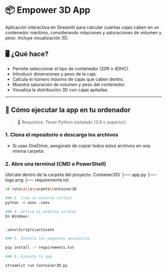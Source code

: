 # 📦 Empower 3D App

Aplicación interactiva en Streamlit para calcular cuántas cajas caben en un contenedor marítimo, considerando rotaciones y saturaciones de volumen y peso. Incluye visualización 3D.

## 🖥️ ¿Qué hace?

- Permite seleccionar el tipo de contenedor (20ft o 40HC).
- Introducir dimensiones y peso de la caja.
- Calcula el número máximo de cajas que caben dentro.
- Muestra saturación de volumen y peso del contenedor.
- Visualiza la distribución 3D con cajas apiladas.

---

## 🚀 Cómo ejecutar la app en tu ordenador

> 📝 Requisitos: Tener Python instalado (3.9 o superior).

### 1. Clona el repositorio o descarga los archivos

- Si usas OneDrive, asegúrate de copiar todos estos archivos en una misma carpeta:

### 2. Abre una terminal (CMD o PowerShell)

Ubícate dentro de la carpeta del proyecto:
Container3D/
├── app.py
├── logo.png
├── requirements.txt

```bash
cd ruta\a\la\carpeta\Container3D

### 3. Crea un entorno virtual
python -m venv .venv

### 4. Activa el entorno virtual
En Windows:


.venv\Scripts\activate

### 5. Instala los paquetes necesarios

pip install -r requirements.txt

### 6. Ejecuta la app

streamlit run Container3D.py